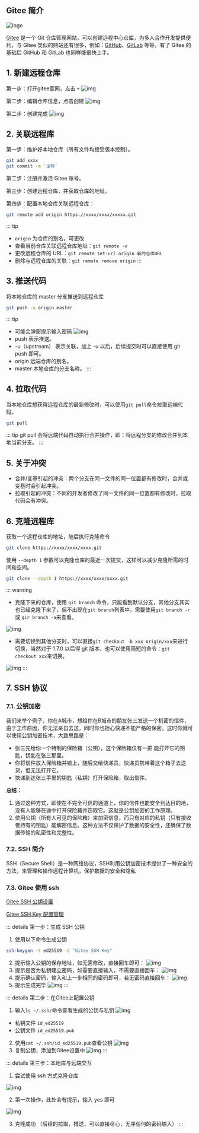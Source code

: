 ## Gitee 简介

![logo](https://cdn.jsdelivr.net/gh/EvanCookie/pictureBed@master/gitee/giteeLogo.png)

[Gitee](https://gitee.com/) 是一个 Git 仓库管理网站，可以创建远程中心仓库，为多人合作开发提供便利，与 Gitee 类似的网站还有很多，例如：[GitHub](https://github.com/)、[GitLab](https://about.gitlab.com/) 等等，有了 Gitee 的基础后 GitHub 和 GitLab 也同样能很快上手。

## 1. 新建远程仓库

第一步：打开gitee官网，点击 `+` 
![img](https://cdn.jsdelivr.net/gh/EvanCookie/pictureBed@master/gitee/new.png)

第二步：编辑仓库信息，点击创建
![img](https://cdn.jsdelivr.net/gh/EvanCookie/pictureBed@master/gitee/new-01.png)

第二步：创建完成
![img](https://cdn.jsdelivr.net/gh/EvanCookie/pictureBed@master/gitee/new-02.png)

## 2. 关联远程库

第一步：维护好本地仓库（所有文件均接受版本控制）。

```bash
git add xxxx
git commit -m '注释'
```

第二步：注册并激活 Gitee 账号。

第三步：创建远程仓库，并获取仓库的地址。

第四步：配置本地仓库关联远程仓库：

```bash
git remote add origin https://xxxx/xxxx/xxxxx.git
```

::: tip
- `origin` 为仓库的别名，可更改
- 查看当前仓库关联远程仓库地址：`git remote -v`
- 更改远程仓库的 URL：`git remote set-url origin 新的仓库URL`
- 删除与远程仓库的关联：`git remote remove origin`
:::

## 3. 推送代码

将本地仓库的 master 分支推送到远程仓库

```bash
git push -u origin master
```

::: tip
- 可能会弹窗提示输入密码 ![img](https://cdn.jsdelivr.net/gh/EvanCookie/pictureBed@master/gitee/password.png)
- push 表示推送。
- -u（upstream） 表示关联，加上 -u 以后，后续提交时可以直接使用 git push 即可。
- origin 远端仓库的别名。
- master 本地仓库的分支名称。
:::

## 4. 拉取代码

当本地仓库想获得远程仓库的最新修改时，可以使用`git pull`命令拉取远端代码。

```bash
git pull
```

::: tip
git pull 会将远端代码自动执行合并操作，即：将远程分支的修改合并到本地当前分支。
::: 

## 5. 关于冲突

- 合并/变基引起的冲突：两个分支在同一文件的同一位置都有修改时，合并或变基时会引起冲突。
- 拉取引起的冲突：不同的开发者修改了同一文件的同一位置都有修改时，拉取代码会有冲突。

## 6. 克隆远程库

获取一个远程仓库的地址，随后执行克隆命令

```bash
git clone https://xxxx/xxxx/xxxx.git
```

使用 `--depth 1` 参数可以克隆仓库的最近一次提交，这样可以减少克隆所需的时间和空间。

```bash
git clone --depth 1 https://xxxx/xxxx/xxxx.git
```

::: warning
- 克隆下来的仓库，使用 `git branch` 命令，只能看到默认分支，其他分支其实也已经克隆下来了，但不出现在`git branch`列表中，需要使用`git branch -r`或 `gir branch -a`来查看。

![img](https://cdn.jsdelivr.net/gh/EvanCookie/pictureBed@master/gitee/clone01.png)

- 需要切换到其他分支时，可以直接`git checkout -b xxx origin/xxx`来进行切换，当然对于 1.7.0 以后得 git 版本，也可以使用简短的命令：`git checkout xxx`来切换。

![img](https://cdn.jsdelivr.net/gh/EvanCookie/pictureBed@master/gitee/clone02.png)
:::

## 7. SSH 协议

### 7.1. 公钥加密

我们来举个例子，你在A城市，想给你在B城市的朋友张三发送一个机密的信件，由于工作原因，你无法亲自去送，同时你也担心快递不能严格的保密。这时你就可以使用公钥加密技术，大致思路是：

- 张三先给你一个特制的保险箱（公钥），这个保险箱仅有一把 能打开它的钥匙，钥匙在张三那里。
- 你将信件放入保险箱并锁上，随后交给快递员，快递员携带着这个箱子去送货，但无法打开它。
- 快递到达张三手里的钥匙（私钥）打开保险箱，取出信件。

**总结：**

1. 通过这种方式，即使在不完全可信的通道上，你的信件也能安全到达目的地，没有人能够在途中打开保险箱并窃取它。这就是公钥加密的工作原理。
2. 使用公钥（所有人可见的保险箱）来加密信息，而只有对应的私钥（只有接收者持有的钥匙）能解密信息。这种方法不仅保护了数据的安全性，还确保了数据传输的私密性和完整性。

### 7.2. SSH 简介

SSH（Secure Shell）是一种网络协议，SSH利用公钥加密技术提供了一种安全的方法，来管理和操作远程计算机，保护数据的安全和隐私

### 7.3. Gitee 使用 ssh

[Gitee SSH 公钥设置](https://help.gitee.com/base/account/SSH%E5%85%AC%E9%92%A5%E8%AE%BE%E7%BD%AE)

[Gitee SSH Key 配置管理](https://help.gitee.com/base/account/SSH%E5%85%AC%E9%92%A5%E8%AE%BE%E7%BD%AE)

::: details 第一步：生成 SSH 公钥
1. 使用以下命令生成公钥
```bash
ssh-keygen -t ed25519 -C "Gitee SSH Key"
```
2. 提示输入公钥的保存地址，如无需修改，直接回车即可：
![img](https://cdn.jsdelivr.net/gh/EvanCookie/pictureBed@master/gitee/ssh01-1.png)
3. 提示是否为私钥建立密码，如需要直接输入，不需要直接回车：
![img](https://cdn.jsdelivr.net/gh/EvanCookie/pictureBed@master/gitee/ssh01-2.png)
4. 提示确认密码，输入和上一步相同的密码即可，若无密码直接回车：
![img](https://cdn.jsdelivr.net/gh/EvanCookie/pictureBed@master/gitee/ssh01-3.png)
5. 提示生成完毕
![img](https://cdn.jsdelivr.net/gh/EvanCookie/pictureBed@master/gitee/ssh01-4.png)
:::

::: details 第二步：在Gitee上配置公钥
1. 输入`ls ~/.ssh/`命令查看生成的公钥与私钥
![img](https://cdn.jsdelivr.net/gh/EvanCookie/pictureBed@master/gitee/ssh02-1.png)
- 私钥文件 `id_ed25519`
- 公钥文件 `id_ed25519.pub`
2. 使用`cat ~/.ssh/id_ed25519.pub`查看公钥
![img](https://cdn.jsdelivr.net/gh/EvanCookie/pictureBed@master/gitee/ssh02-2.png)
3. 复制公钥，添加到Gitee设置中
![img](https://cdn.jsdelivr.net/gh/EvanCookie/pictureBed@master/gitee/ssh02-3.png)
:::

::: details 第三步：本地库与远端交互
1. 尝试使用 ssh 方式克隆仓库

![img](https://cdn.jsdelivr.net/gh/EvanCookie/pictureBed@master/gitee/ssh03-1.png)

2. 第一次操作，此处会有提示，输入 yes 即可

![img](https://cdn.jsdelivr.net/gh/EvanCookie/pictureBed@master/gitee/ssh03-2.png)

3. 克隆成功 （后续的拉取，推送，可以直接尽心，无序任何的密码输入）
:::










